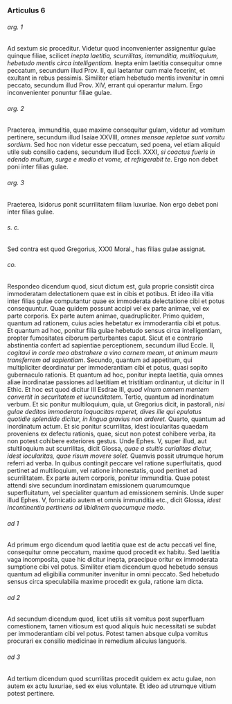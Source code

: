 ### Articulus 6

###### arg. 1
Ad sextum sic proceditur. Videtur quod inconvenienter assignentur gulae quinque filiae, scilicet *inepta laetitia, scurrilitas, immunditia, multiloquium, hebetudo mentis circa intelligentiam*. Inepta enim laetitia consequitur omne peccatum, secundum illud Prov. II, qui laetantur cum male fecerint, et exultant in rebus pessimis. Similiter etiam hebetudo mentis invenitur in omni peccato, secundum illud Prov. XIV, errant qui operantur malum. Ergo inconvenienter ponuntur filiae gulae.

###### arg. 2
Praeterea, immunditia, quae maxime consequitur gulam, videtur ad vomitum pertinere, secundum illud Isaiae XXVIII, *omnes mensae repletae sunt vomitu sordium*. Sed hoc non videtur esse peccatum, sed poena, vel etiam aliquid utile sub consilio cadens, secundum illud Eccli. XXXI, *si coactus fueris in edendo multum, surge e medio et vome, et refrigerabit te*. Ergo non debet poni inter filias gulae.

###### arg. 3
Praeterea, Isidorus ponit scurrilitatem filiam luxuriae. Non ergo debet poni inter filias gulae.

###### s. c.
Sed contra est quod Gregorius, XXXI Moral., has filias gulae assignat.

###### co.
Respondeo dicendum quod, sicut dictum est, gula proprie consistit circa immoderatam delectationem quae est in cibis et potibus. Et ideo illa vitia inter filias gulae computantur quae ex immoderata delectatione cibi et potus consequuntur. Quae quidem possunt accipi vel ex parte animae, vel ex parte corporis. Ex parte autem animae, quadrupliciter. Primo quidem, quantum ad rationem, cuius acies hebetatur ex immoderantia cibi et potus. Et quantum ad hoc, ponitur filia gulae hebetudo sensus circa intelligentiam, propter fumositates ciborum perturbantes caput. Sicut et e contrario abstinentia confert ad sapientiae perceptionem, secundum illud Eccle. II, *cogitavi in corde meo abstrahere a vino carnem meam, ut animum meum transferrem ad sapientiam*. Secundo, quantum ad appetitum, qui multipliciter deordinatur per immoderantiam cibi et potus, quasi sopito gubernaculo rationis. Et quantum ad hoc, ponitur inepta laetitia, quia omnes aliae inordinatae passiones ad laetitiam et tristitiam ordinantur, ut dicitur in II Ethic. Et hoc est quod dicitur III Esdrae III, *quod vinum omnem mentem convertit in securitatem et iucunditatem*. Tertio, quantum ad inordinatum verbum. Et sic ponitur multiloquium, quia, ut Gregorius dicit, in pastorali, *nisi gulae deditos immoderata loquacitas raperet, dives ille qui epulatus quotidie splendide dicitur, in lingua gravius non arderet*. Quarto, quantum ad inordinatum actum. Et sic ponitur scurrilitas, idest iocularitas quaedam proveniens ex defectu rationis, quae, sicut non potest cohibere verba, ita non potest cohibere exteriores gestus. Unde Ephes. V, super illud, aut stultiloquium aut scurrilitas, dicit Glossa, *quae a stultis curialitas dicitur, idest iocularitas, quae risum movere solet*. Quamvis possit utrumque horum referri ad verba. In quibus contingit peccare vel ratione superfluitatis, quod pertinet ad multiloquium, vel ratione inhonestatis, quod pertinet ad scurrilitatem. Ex parte autem corporis, ponitur immunditia. Quae potest attendi sive secundum inordinatam emissionem quarumcumque superfluitatum, vel specialiter quantum ad emissionem seminis. Unde super illud Ephes. V, fornicatio autem et omnis immunditia etc., dicit Glossa, *idest incontinentia pertinens ad libidinem quocumque modo*.

###### ad 1
Ad primum ergo dicendum quod laetitia quae est de actu peccati vel fine, consequitur omne peccatum, maxime quod procedit ex habitu. Sed laetitia vaga incomposita, quae hic dicitur inepta, praecipue oritur ex immoderata sumptione cibi vel potus. Similiter etiam dicendum quod hebetudo sensus quantum ad eligibilia communiter invenitur in omni peccato. Sed hebetudo sensus circa speculabilia maxime procedit ex gula, ratione iam dicta.

###### ad 2
Ad secundum dicendum quod, licet utilis sit vomitus post superfluam comestionem, tamen vitiosum est quod aliquis huic necessitati se subdat per immoderantiam cibi vel potus. Potest tamen absque culpa vomitus procurari ex consilio medicinae in remedium alicuius languoris.

###### ad 3
Ad tertium dicendum quod scurrilitas procedit quidem ex actu gulae, non autem ex actu luxuriae, sed ex eius voluntate. Et ideo ad utrumque vitium potest pertinere.

